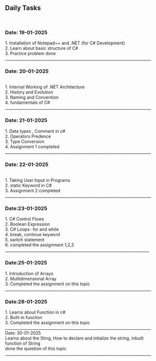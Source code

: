 <h2> Daily Tasks </h2><br>
<h3> Date: 19-01-2025 </h3>
 1. Installation of Notepad++ and .NET (for C# Development)<br>
 2. Learn about basic structure of C#<br>
 3. Practice problem done<br>
___________________________________________________________________________
<h3> Date: 20-01-2025 </h3> <br>
1. Internal Working of .NET Architecture <br>
2. History and Evolution<br>
3. Naming and Convention <br>
4. fundamentals of C#<br>
___________________________________________________________________________
<br>
<h3> Date: 21-01-2025 </h3> 
1. Data types , Comment in c#<br>
2. Operators Predence<br>
3. Type Conversion<br>
4. Assignment 1 completed <br>
___________________________________________________________________________
<br>
<h3> Date: 22-01-2025 </h3><br>
1. Taking User Input in Programs<br>
2. static Keyword in C#<br>
3. Assignment 2 completed<br>
___________________________________________________________________________
<br>
<h3> Date:23-01-2025 </h3>
1. C# Control Flows<br>
2. Boolean Expression<br>
3. C# Loops- for and while <br>
4. break, continue keyword <br>
5. switch statement<br>
6. completed the assignment 1,2,3 <br>
__________________________________________________________________________
<br>
<h3> Date:25-01-2025 </h3>
1. Introduction of Arrays</br>
2. Multidimensional Array</br>
3. Completed the assignment on this topic</br>
___________________________________________________________________________
<br>
<h3> Date:28-01-2025 </h3>
1. Learns about Function in c# <br>
2. Built-in function <br>
3. Completed the assignment on this topic </br>
___________________________________________________________________________
<br> Date: 30-01-2025 </br>
Learns about the Sting, How to declare and intialize the string, inbuilt function of String<br>
done the question of this topic <br>
___________________________________________________________________________
<br>
